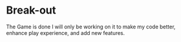 # Break-out
The Game is done I will only be working on it to make my code better, enhance play experience, and add new features.
